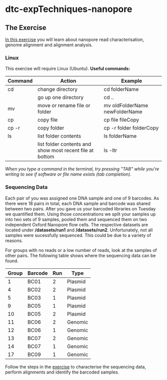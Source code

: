 # dtc-expTechniques-nanopore

## The Exercise
[In this exercise](https://github.com/demharters/dtc-expTechniques-nanopore/blob/master/exercise.md) you will learn about nanopore read characterisation, genome alignment and alignment analysis.

### Linux
This exercise will require Linux (Ubuntu). 
**Useful commands:**

|Command|Action|Example|
|---|---|---|
|cd|change directory|cd folderName|
||go up one directory|cd ..|
|mv|move or rename file or folder|mv oldFolderName newFolderName|
|cp|copy file|cp file fileCopy|
|cp -r|copy folder|cp -r folder folderCopy|
|ls|list folder contents|ls folderName|
||list folder contents and show most recent file at bottom|ls -ltr|

*When you type a command in the terminal, try pressing "TAB" while you're writing to see if software or file name exists (tab completion).*


### Sequencing Data
Each pair of you was assigned one DNA sample and one of 9 barcodes. As there were 18 pairs in total, each DNA sample and barcode was shared between two pairs. After you gave us your barcoded libraries on Tuesday we quantified them. Using those concentrations we split your samples up into two sets of 9 samples, pooled them and sequenced them on two independent Oxford Nanopore flow cells. The respective datasets are located under **/datasets/run1** and **/datasets/run2**. Unfortunately, not all samples were sucessfully sequenced. This could be due to a variety of reasons.

For groups with no reads or a low number of reads, look at the samples of other pairs. The following table shows where the sequencing data can be found.

|Group|Barcode|Run|Type|
|---|---|---|---|
|1|BC01|2|Plasmid|
|4|BC02|2|Plasmid|
|5|BC03|1|Plasmid|
|9|BC05|1|Plasmid|
|10|BC05|2|Plasmid|
|11|BC06|2|Genomic|
|12|BC06|1|Genomic|
|13|BC07|2|Genomic|
|14|BC07|1|Genomic|
|17|BC09|1|Genomic|

Follow the steps in the [exercise](https://github.com/demharters/dtc-expTechniques-nanopore/blob/master/exercise.md) to characterise the sequencing data, perform alignments and identify the barcoded samples.
